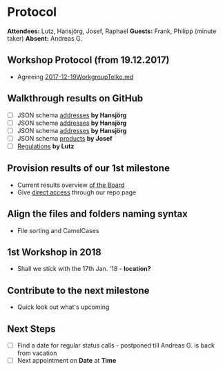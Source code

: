# Protocol

**Attendees:** Lutz, Hansjörg, Josef, Raphael **Guests:** Frank, Philipp (minute taker) **Absent:** Andreas G.

## Workshop Protocol (from 19.12.2017)
* Agreeing [2017-12-19WorkgroupTelko.md](https://github.com/openintegrationhub/Data-and-Domain-Models/blob/Agenda-19.12.2017/Protocols/2017-12-19WorkgroupTelko.md)

## Walkthrough results on GitHub
- [ ] JSON schema [addresses](https://github.com/openintegrationhub/Data-and-Domain-Models/blob/master/MasterDataModel/organization.json) **by Hansjörg**
- [ ] JSON schema [addresses](https://github.com/openintegrationhub/Data-and-Domain-Models/blob/master/MasterDataModel/person.json) **by Hansjörg**
- [ ] JSON schema [addresses](https://github.com/openintegrationhub/Data-and-Domain-Models/blob/master/MasterDataModel/relation.json) **by Hansjörg**
- [ ] JSON schema [products](https://github.com/openintegrationhub/Data-and-Domain-Models/blob/master/src/examples/schema/order.schema.json) **by Josef**
- [ ] [Regulations](https://github.com/openintegrationhub/Data-and-Domain-Models/blob/master/DataModels/RulesandRegulations.md) **by Lutz**

## Provision results of our 1st milestone
* Current results overview [of the Board](https://github.com/openintegrationhub/Board/blob/de265ec062beb0a293629bc5aa67320fb73de776/Milestones.md#result-3---generic-datamodel-for-addresses-and-products-including-guidelines-and-decision-processes)
* Give [direct access](https://github.com/openintegrationhub/Data-and-Domain-Models/blob/master/MilestoneOne.md) through our repo page

## Align the files and folders naming syntax
* File sorting and CamelCases

## 1st Workshop in 2018
* Shall we stick with the 17th Jan. '18 - **location?**

## Contribute to the next milestone
* Quick look out what's upcoming

## Next Steps
- [ ] Find a date for regular status calls - postponed till Andreas G. is back from vacation
- [ ] Next appointment on **Date** at **Time**
